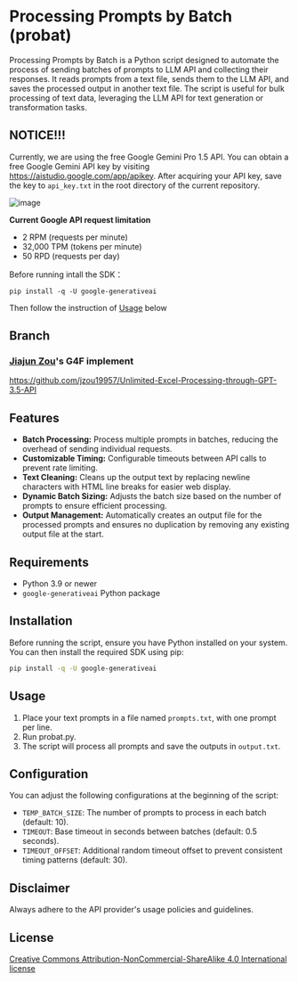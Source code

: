 # Processing Prompts by Batch (probat)

Processing Prompts by Batch is a Python script designed to automate the process of sending batches of prompts to LLM API and collecting their responses. It reads prompts from a text file, sends them to the LLM API, and saves the processed output in another text file. The script is useful for bulk processing of text data, leveraging the LLM API for text generation or transformation tasks.

## NOTICE!!!

Currently, we are using the free Google Gemini Pro 1.5 API. You can obtain a free Google Gemini API key by visiting https://aistudio.google.com/app/apikey. After acquiring your API key, save the key to `api_key.txt` in the root directory of the current repository.

![image](https://github.com/cbdb-project/processing-prompts-by-batch/assets/8538710/f38a0f0f-732d-4f71-bdbd-b2054831b92d)

**Current Google API request limitation**

- 2 RPM (requests per minute)
- 32,000 TPM (tokens per minute)
- 50 RPD (requests per day)

Before running intall the SDK：

```
pip install -q -U google-generativeai
```
Then follow the instruction of [Usage](https://github.com/cbdb-project/processing-prompts-by-batch/tree/main#usage) below

## Branch

### [Jiajun Zou](https://github.com/jzou19957)'s G4F implement

https://github.com/jzou19957/Unlimited-Excel-Processing-through-GPT-3.5-API

## Features

- **Batch Processing:** Process multiple prompts in batches, reducing the overhead of sending individual requests.
- **Customizable Timing:** Configurable timeouts between API calls to prevent rate limiting.
- **Text Cleaning:** Cleans up the output text by replacing newline characters with HTML line breaks for easier web display.
- **Dynamic Batch Sizing:** Adjusts the batch size based on the number of prompts to ensure efficient processing.
- **Output Management:** Automatically creates an output file for the processed prompts and ensures no duplication by removing any existing output file at the start.

## Requirements

- Python 3.9 or newer
- `google-generativeai` Python package

## Installation

Before running the script, ensure you have Python installed on your system. You can then install the required SDK using pip:

```bash
pip install -q -U google-generativeai
```


## Usage

1. Place your text prompts in a file named `prompts.txt`, with one prompt per line.
2. Run probat.py.
3. The script will process all prompts and save the outputs in `output.txt`.

## Configuration

You can adjust the following configurations at the beginning of the script:

- `TEMP_BATCH_SIZE`: The number of prompts to process in each batch (default: 10).
- `TIMEOUT`: Base timeout in seconds between batches (default: 0.5 seconds).
- `TIMEOUT_OFFSET`: Additional random timeout offset to prevent consistent timing patterns (default: 30).


## Disclaimer

Always adhere to the API provider's usage policies and guidelines.

## License

[Creative Commons Attribution-NonCommercial-ShareAlike 4.0 International license](https://creativecommons.org/licenses/by-nc-sa/4.0/)
